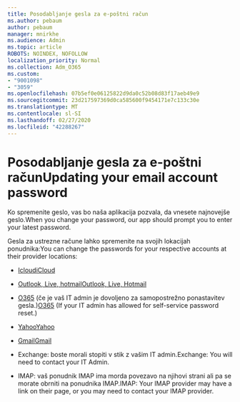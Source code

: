 ```yaml
---
title: Posodabljanje gesla za e-poštni račun
ms.author: pebaum
author: pebaum
manager: mnirkhe
ms.audience: Admin
ms.topic: article
ROBOTS: NOINDEX, NOFOLLOW
localization_priority: Normal
ms.collection: Adm_O365
ms.custom:
- "9001098"
- "3059"
ms.openlocfilehash: 07b5ef0e06125822d9da0c52b08d83f17aeb49e9
ms.sourcegitcommit: 23d217597369d0ca585600f9454171e7c133c30e
ms.translationtype: MT
ms.contentlocale: sl-SI
ms.lasthandoff: 02/27/2020
ms.locfileid: "42288267"
---
```

# <a name="updating-your-email-account-password"></a><span data-ttu-id="fc5b3-102">Posodabljanje gesla za e-poštni račun</span><span class="sxs-lookup"><span data-stu-id="fc5b3-102">Updating your email account password</span></span>

<span data-ttu-id="fc5b3-103">Ko spremenite geslo, vas bo naša aplikacija pozvala, da vnesete najnovejše geslo.</span><span class="sxs-lookup"><span data-stu-id="fc5b3-103">When you change your password, our app should prompt you to enter your latest password.</span></span>

<span data-ttu-id="fc5b3-104">Gesla za ustrezne račune lahko spremenite na svojih lokacijah ponudnika:</span><span class="sxs-lookup"><span data-stu-id="fc5b3-104">You can change the passwords for your respective accounts at their provider locations:</span></span>

- [<span data-ttu-id="fc5b3-105">Icloud</span><span class="sxs-lookup"><span data-stu-id="fc5b3-105">iCloud</span></span>](https://support.apple.com/HT201487)

- [<span data-ttu-id="fc5b3-106">Outlook, Live, hotmail</span><span class="sxs-lookup"><span data-stu-id="fc5b3-106">Outlook, Live, Hotmail</span></span>](https://account.live.com/password/reset)

- <span data-ttu-id="fc5b3-107">[O365](https://passwordreset.microsoftonline.com) (če je vaš IT admin je dovoljeno za samopostrežno ponastavitev gesla.)</span><span class="sxs-lookup"><span data-stu-id="fc5b3-107">[O365](https://passwordreset.microsoftonline.com) (If your IT admin has allowed for self-service password reset.)</span></span>

- [<span data-ttu-id="fc5b3-108">Yahoo</span><span class="sxs-lookup"><span data-stu-id="fc5b3-108">Yahoo</span></span>](https://login.yahoo.com/account/challenge/username?done=https%3A%2F%2Fwww.yahoo.com%2F&authMechanism=secondary&chllngnm=base&sessionIndex=QQ--)

- [<span data-ttu-id="fc5b3-109">Gmail</span><span class="sxs-lookup"><span data-stu-id="fc5b3-109">Gmail</span></span>](https://support.google.com/mail/answer/41078?co=GENIE.Platform%3DDesktop&hl=en)

- <span data-ttu-id="fc5b3-110">Exchange: boste morali stopiti v stik z vašim IT admin.</span><span class="sxs-lookup"><span data-stu-id="fc5b3-110">Exchange: You will need to contact your IT Admin.</span></span>

- <span data-ttu-id="fc5b3-111">IMAP: vaš ponudnik IMAP ima morda povezavo na njihovi strani ali pa se morate obrniti na ponudnika IMAP.</span><span class="sxs-lookup"><span data-stu-id="fc5b3-111">IMAP: Your IMAP provider may have a link on their page, or you may need to contact your IMAP provider.</span></span>